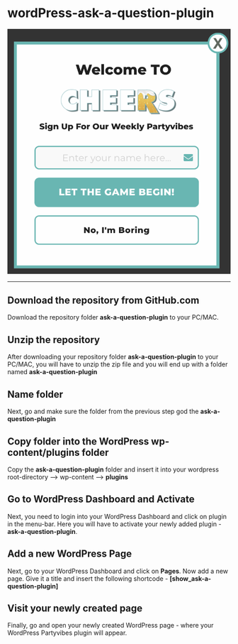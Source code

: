 # wordPress-ask-a-question-plugin

![Chocolate Chip Cookies](screenshot.png)

***

## Download the repository from GitHub.com 
Download the repository folder **ask-a-question-plugin** to your PC/MAC.

## Unzip the repository
After downloading your repository folder **ask-a-question-plugin** to your PC/MAC, you will have to unzip the zip file and you will end up with a folder named **ask-a-question-plugin**

## Name folder
Next, go and make sure the folder from the previous step god the **ask-a-question-plugin**

## Copy folder into the WordPress wp-content/plugins folder
Copy the **ask-a-question-plugin** folder and insert it into your wordpress root-directory --> wp-content --> **plugins**

## Go to WordPress Dashboard and Activate
Next, you need to login into your WordPress Dashboard and click on plugin in the menu-bar. Here you will have to activate your newly added plugin - **ask-a-question-plugin**.

## Add a new WordPress Page
Next, go to your WordPress Dashboard and click on **Pages**.  Now add a new page. Give it a title and insert the following shortcode - **[show_ask-a-question-plugin]**

## Visit your newly created page
Finally, go and open your newly created WordPress page - where your WordPress Partyvibes plugin will appear.
